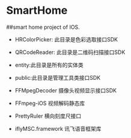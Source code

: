 # SmartHome
##smart home project of IOS.


* HRColorPicker: 此目录是色彩选取接口SDK

* QRCodeReader: 此目录是二维码扫描接口SDK

* entity:此目录是所有的实体类

* public:此目录是管理工具类接口SDK

* FFMpegDecoder 摄像头视频显示接口SDK

* FFmpeg-iOS 视频解码静态库

* PrettyRuler 横向刻度尺接口

* iflyMSC.framework 讯飞语音框架库 





